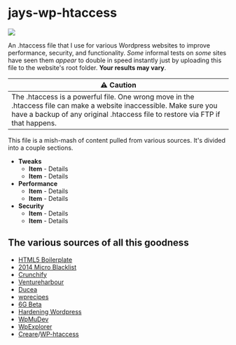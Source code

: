 # jays-wp-htaccess

![](http://i.imgur.com/uqqPJPb.jpg)

An .htaccess file that I use for various Wordpress websites to improve performance, security, and functionality.
*Some* informal tests on *some* sites have seen them *appear* to double in speed instantly just by uploading this file to the website's root folder. **Your results may vary**.

:warning: Caution |
------------ |
The .htaccess is a powerful file. One wrong move in the .htaccess file can make a website inaccessible. Make sure you have a backup of any original .htaccess file to restore via FTP if that happens.|

This file is a mish-mash of content pulled from various sources. It's divided into a couple sections.

* **Tweaks**
  * **Item** - Details
  * **Item** - Details
* **Performance**
  * **Item** - Details
  * **Item** - Details
* **Security**
  * **Item** - Details
  * **Item** - Details

## The various sources of all this goodness
* [HTML5 Boilerplate](https://github.com/h5bp/html5-boilerplate)
* [2014 Micro Blacklist](http://perishablepress.com/2014-micro-blacklist/)
* [Crunchify](http://crunchify.com/how-to-speed-up-wordpress-leveraging-browser-caching-via-htaccess/)
* [Ventureharbour](https://www.ventureharbour.com/improving-site-speed/)
* [Ducea](http://www.ducea.com/2007/10/22/apache-tips-disable-the-http-trace-method/)
* [wprecipes](http://www.wprecipes.com/how-to-deny-comment-posting-to-no-referrer-requests)
* [6G Beta](https://perishablepress.com/6g-beta/)
* [Hardening Wordpress](http://codex.wordpress.org/Hardening_WordPress)
* [WpMuDev](http://premium.wpmudev.org/blog/5-simple-htaccess-tips-to-tighten-your-sites-security/)
* [WpExplorer](http://www.wpexplorer.com/htaccess-wordpress-security/)
* [Creare](https://github.com/Creare)/[WP-htaccess](https://github.com/Creare/WP-htaccess)

